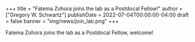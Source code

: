 +++
title = "Fatema Zohora joins the lab as a Postdocal Fellow!"
author = ["Gregory W. Schwartz"]
publishDate = 2022-07-04T00:00:00-04:00
draft = false
banner = "img/news/join_lab.png"
+++

Fatema Zohora joins the lab as a Postdocal Fellow, welcome!